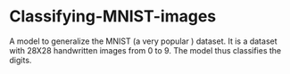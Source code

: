 # Classifying-MNIST-images
A model to generalize the MNIST (a very popular ) dataset.  It is a dataset with 28X28 handwritten images from 0 to 9. The model thus classifies the digits.
